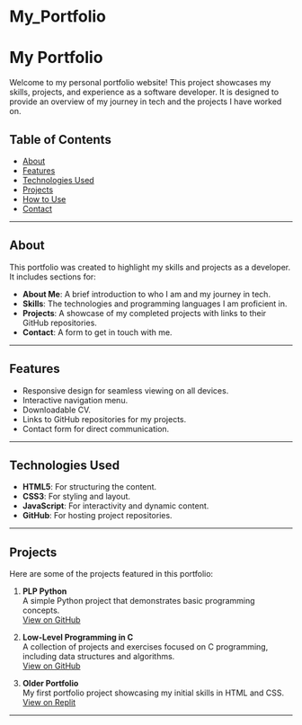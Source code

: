 # My_Portfolio
# My Portfolio

Welcome to my personal portfolio website! This project showcases my skills, projects, and experience as a software developer. It is designed to provide an overview of my journey in tech and the projects I have worked on.

## Table of Contents
- [About](#about)
- [Features](#features)
- [Technologies Used](#technologies-used)
- [Projects](#projects)
- [How to Use](#how-to-use)
- [Contact](#contact)

---

## About
This portfolio was created to highlight my skills and projects as a developer. It includes sections for:
- **About Me**: A brief introduction to who I am and my journey in tech.
- **Skills**: The technologies and programming languages I am proficient in.
- **Projects**: A showcase of my completed projects with links to their GitHub repositories.
- **Contact**: A form to get in touch with me.

---

## Features
- Responsive design for seamless viewing on all devices.
- Interactive navigation menu.
- Downloadable CV.
- Links to GitHub repositories for my projects.
- Contact form for direct communication.

---

## Technologies Used
- **HTML5**: For structuring the content.
- **CSS3**: For styling and layout.
- **JavaScript**: For interactivity and dynamic content.
- **GitHub**: For hosting project repositories.

---

## Projects
Here are some of the projects featured in this portfolio:

1. **PLP Python**  
   A simple Python project that demonstrates basic programming concepts.  
   [View on GitHub](https://github.com/golibemartha/Powerlearnproject_python.git)

2. **Low-Level Programming in C**  
   A collection of projects and exercises focused on C programming, including data structures and algorithms.  
   [View on GitHub](https://github.com/golibemartha/alx-low_level_programming.git)

3. **Older Portfolio**  
   My first portfolio project showcasing my initial skills in HTML and CSS.  
   [View on Replit](https://replit.com/@golibemartha/Zuri-project-1-css#about.html)

---
